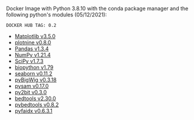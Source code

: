 Docker Image with Python 3.8.10 with the conda package manager and the following python's modules (05/12/2021):

    DOCKER HUB TAG: 0.2

  * [Matplotlib v3.5.0](https://matplotlib.org/) 
  * [plotnine v0.8.0](https://plotnine.readthedocs.io/en/stable/)
  * [Pandas v1.3.4](https://github.com/pandas-dev/pandas) 
  * [NumPy v1.21.4](https://github.com/numpy/numpy) 
  * [SciPy v1.7.3](https://github.com/scipy/scipy) 
  * [biopython v1.79](https://biopython.org/) 
  * [seaborn v0.11.2](https://seaborn.pydata.org/) 
  * [pyBigWig v0.3.18](https://github.com/deeptools/pyBigWig)
  * [pysam v0.17.0](https://github.com/pysam-developers/pysam)
  * [py2bit v0.3.0](https://github.com/deeptools/py2bit)
  * [bedtools v2.30.0](https://github.com/arq5x/bedtools2)
  * [pybedtools v0.8.2](https://daler.github.io/pybedtools/#)
  * [pyfaidx v0.6.3.1](https://pypi.org/project/pyfaidx/)
  

